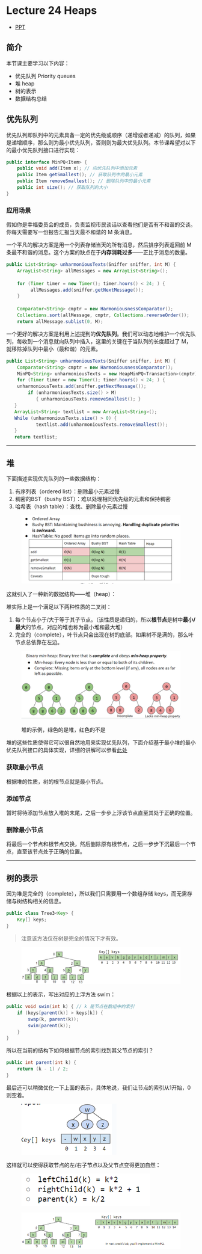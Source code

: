 # Lecture 24 Heaps

* [PPT](https://docs.google.com/presentation/d/1ySYTxnvoHJc7\_2U0L90WH3kx0toWA4vpNiIR2r1vqKU)

## 简介

本节课主要学习以下内容：

* 优先队列 Priority queues
* 堆 heap
* 树的表示
* 数据结构总结

## 优先队列

优先队列即队列中的元素具备一定的优先级或顺序（递增或者递减）的队列，如果是递增顺序，那么则为最小优先队列，否则则为最大优先队列。本节课希望对以下的最小优先队列接口进行实现：

```java
public interface MinPQ<Item> {
    public void add(Item x); // 向优先队列中添加元素
    public Item getSmallest(); // 获取队列中的最小元素
    public Item removeSmallest(); // 删除队列中的最小元素
    public int size(); // 获取队列的大小
}
```

### 应用场景

假如你是幸福委员会的成员，负责监视市民谈话以查看他们是否有不和谐的交谈。你每天需要写一份报告汇报当天最不和谐的 M 条消息。

一个平凡的解决方案是用一个列表存储当天的所有消息，然后排序列表返回前 M 条最不和谐的消息。这个方案的缺点在于**内存消耗过多**——正比于消息的数量。

```java
public List<String> unharmoniousTexts(Sniffer sniffer, int M) {
    ArrayList<String> allMessages = new ArrayList<String>();
    
    for (Timer timer = new Timer(); timer.hours() < 24; ) {
         allMessages.add(sniffer.getNextMessage());   
    }
    
    Comparator<String> cmptr = new HarmoniousnessComparator();
    Collections.sort(allMessage, cmptr, Collections.reverseOrder());
    return allMessage.sublist(0, M);
```

一个更好的解决方案是利用上述提到的**优先队列**。我们可以动态地维护一个优先队列，每收到一个消息就向队列中插入，这里的关键在于当队列的长度超过了 M，就移除掉队列中最小（最和谐）的元素。

```java
public List<String> unharmoniousTexts(Sniffer sniffer, int M) {
    Comparator<String> cmptr = new HarmoniousnessComparator();
    MinPQ<String> unharmoniousTexts = new HeapMinPQ<Transaction>(cmptr);
    for (Timer timer = new Timer(); timer.hours() < 24; ) {
    unharmoniousTexts.add(sniffer.getNextMessage());
        if (unharmoniousTexts.size() > M) 
           { unharmoniousTexts.removeSmallest(); }
   }
   ArrayList<String> textlist = new ArrayList<String>();
   While (unharmoniousTexts.size() > 0) {
           textlist.add(unharmoniousTexts.removeSmallest());
   }
   return textlist;
```

***

## 堆

下面描述实现优先队列的一些数据结构：

1. 有序列表（ordered list）：删除最小元素过慢
2. 稠密的BST（bushy BST）：难以处理相同优先级的元素和保持稠密
3. 哈希表（hash table）：查找、删除最小元素过慢

<figure><img src="../../.gitbook/assets/image (4) (1).png" alt=""><figcaption></figcaption></figure>

这就引入了一种新的数据结构——堆（heap）：

堆实际上是一个满足以下两种性质的二叉树：

1. 每个节点小于/大于等于其子节点。（该性质是递归的，所以**根节点**是树中**最小/最大**的节点，对应的堆也称为最小堆和最大堆）
2. 完全的（complete），叶节点只会出现在树的底部。如果树不是满的，那么叶节点总依靠在左边。

<figure><img src="../../.gitbook/assets/image (5).png" alt=""><figcaption><p>堆的示例，绿色的是堆，红色的不是</p></figcaption></figure>

堆的这些性质使得它可以很自然地用来实现优先队列，下面介绍基于最小堆的最小优先队列接口的具体实现，详细的讲解可以参看[此处](https://docs.google.com/presentation/d/1VEd2Pm\_3OuvkC1M8T5XAhsBTQFxVHs386L79hktkDRg/pub?start=false\&loop=false\&delayms=3000\&slide=id.g11ecaeaf56\_0\_0)

### 获取最小节点

根据堆的性质，树的根节点就是最小节点。

### 添加节点

暂时将待添加节点放入堆的末尾，之后一步步上浮该节点直至其处于正确的位置。

### 删除最小节点

将最后一个节点和根节点交换，然后删除原有根节点，之后一步步下沉最后一个节点，直至该节点处于正确的位置。

***

## 树的表示

因为堆是完全的（complete），所以我们只需要用一个数组存储 keys，而无需存储与树结构相关的信息。

```java
public class Tree3<Key> {
    Key[] keys;
}
```

> 注意该方法仅在树是完全的情况下才有效。

<figure><img src="../../.gitbook/assets/image (10).png" alt=""><figcaption></figcaption></figure>

根据以上的表示，写出对应的上浮方法 swim：

```java
public void swim(int k) { // k 是节点在数组中的索引
    if (keys[parent(k)] > keys[k]) {
        swap(k, parent(k));
        swim(parent(k));
    }
}

```

所以在当前的结构下如何根据节点的索引找到其父节点的索引？

```java
public int parent(int k) {
    return (k - 1) / 2;
}
```

最后还可以稍微优化一下上面的表示，具体地说，我们让节点的索引从1开始，0则空着。

<figure><img src="../../.gitbook/assets/image (11).png" alt=""><figcaption></figcaption></figure>

这样就可以使得获取节点的左/右子节点以及父节点变得更加自然：



<figure><img src="../../.gitbook/assets/image (12).png" alt=""><figcaption></figcaption></figure>

<figure><img src="../../.gitbook/assets/image (13).png" alt=""><figcaption></figcaption></figure>
